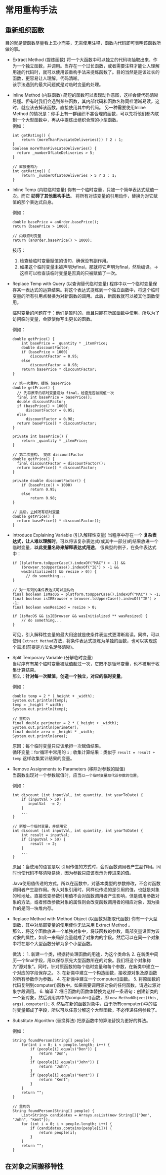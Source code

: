 # 常用重构手法

## 重新组织函数
目的就是使函数尽量看上去小而美，无需使用注释，函数内代码即可表明该函数所做的事。

* Extract Method (提炼函数)
  将一个大函数中可以独立的代码块抽取出来，作为一个独立函数，并调用。当存在一个过长函数，或者需要注释才能让人理解用途的代码时，就可以使用该重构手法来提炼函数了。目的当然是是该过长的函数，更容易让人理解。代码清晰。    
  该手法遇到的最大问题就是对临时变量的处理。

* Inline Method (内联函数)
  简短的函数可以表现动作意图，这样会使代码清晰易懂。但有时我们会遇到某些函数，其内部代码和函数名称同样清晰易读。这时，就应该去掉该函数。直接使用其中的代码。
  另一种需要使用Inline Method 的情况是：你手上有一群组织不甚合理的函数，可以先将他们都内联到一个大型函数中，再从中提炼出组织合理的小型函数。      
  例如：

    ```
    int getRating() {
        return (moreThanFiveLateDeliveries()) ? 2 : 1;
    }
    boolean moreThanFiveLateDeliveries() {
      return _numberOfLateDeliveries > 5;
    }

    // 直接重构为
    int getRating() {
        return _numberOfLateDeliveries > 5 ? 2 : 1;
    }
    ```

* Inline Temp (内联临时变量)
  你有一个临时变量，只被一个简单表达式赋值一次。而它 **妨碍了其他重构手法**。 将所有对该变量的引用动作，替换为对它赋值的那个表达式自身。

  例如：

  ```
  double basePrice = anOrder.basePrice();
  return (basePrice > 1000);

  // 内联临时变量
  return (anOrder.basePrice() > 1000);
  ```
  技巧：
    1. 检查给临时变量赋值的语句，确保没有副作用。
    2. 如果这个临时变量未被声明为final，那就将它声明为final，然后编译。-> 这样可以检查该临时变量是否真的只被赋值了一次。

* Replace Temp with Query (以查询替代临时变量)
  程序中以一个临时变量保存某一表达式的运算结果。将这个表达式提炼到一个独立函数中，将这个临时变量的所有引用点替换为对新函数的调用。此后，新函数就可以被其他函数使用。

  临时变量的问题在于：他们是暂时的，而且只能在所属函数中使用，所以为了访问临时变量，会驱使你写出更长的函数。

  例如：

  ```
  double getPrice() {
      int basePrice = _quantity * _itemPrice;
      double discountFactor;
      if (basePrice > 1000)
          discountFactor = 0.95;
      else
          discountFactor = 0.98;
      return basePrice * discountFactor;
  }

  // 第一次重构，提炼 basePrice
  double getPrice() {
    // 先将原来的临时变量设为 final，检查是否被赋值一次
    final int basePrice = basePrice();
    double discountFactor;
    if (basePrice() > 1000)
        discountFactor = 0.95;
    else
        discountFactor = 0.98;
    return basePrice() * discountFactor;
  }

  private int basePrice() {
      return _quantity * _itemPrice;
  }

  // 第二次重构， 提炼 discountFactor
  double getPrice() {
    final discountFactor = discountFactor();
    return basePrice() * discountFactor;
  }

  private double discountFactor() {
      if (basePrice() > 1000)
          return 0.95;
      else
          return 0.98;
  }

  // 最后，去掉所有临时变量
  double getPrice() {
    return basePrice() * discountFactor();
  }
  ```

* Introduce Explaining Variable (引入解释性变量)
    当程序中存在一个 **复杂表达式，让人难以理解时**，可以将该复杂表达式(或其中一部分)的结果放进一个临时变量，**以此变量名称来解释表达式用途**。
    很典型的例子，在条件表达式中：

    ```
    if ((platform.toUpperCase().indexOf("MAC") > -1) &&
        (browser.toUpperCase().indexOf("IE") > -1 &&
        wasInitialized() && resize > 0)) {
          // do something...
    }

    // 对一系列的条件表达式可以重构为
    final boolean isMacOS = platform.toUpperCase().indexOf("MAC") > -1;
    final boolean isIEBrowser = browser.toUpperCase().indexOf("IE") > -1;
    final boolean wasResized = resize > 0;

    if (isMacOS && isIEBrowser && wasInitialized ** wasResized) {
        // do something...
    }
    ```
    可见，引入解释性变量的最大用途就是使条件表达式更清晰易读。同样，可以使用 `Extract Method`方法，将条件表达式提炼为单独的函数，也可以实现这个需求(前提是方法名足够清晰)。

* Split Temporary Variable (分解临时变量)   
    当程序有有某个临时变量被赋值超过一次，它既不是循环变量，也不被用于收集计算结果。     
    那么：**针对每一次赋值，创造一个独立，对应的临时变量**。

    例如：

    ```
    double temp = 2 * (_height + _width);
    System.out.println(temp);
    temp = _height * width;
    System.out.println(temp);

    // 重构为
    final double perimeter = 2 * (_height + _width);
    System.out.println(perimeter);
    final double area = _height * _width;
    System.out.println(area);

    ```

    原因：每个临时变量只应该承担一次赋值结果。   
    循环变量：for循环中常用的 `i` ;
    收集计算结果：类似于  `result = result + temp` 这样收集累计结果的变量。

* Remove Assignments to Parameters (移除对参数的赋值)    
    当函数出现对一个参数赋值时，应当`以一个临时变量取代该参数的位置`。

    例如：

    ```
    int discount (int inputVal, int quantity, int yearToDate) {
        if (inputVal > 50) {
           inputVal  -= 2;
        }
        ...
    }

    // 新增一个临时变量，并使用它
    int discount (int inputVal, int quantity, int yearToDate) {
        int result = inputVal;
        if (inputVal > 50) {
            result -= 2;
        }
        ...
    }
    ```
    原因：当使用的语言是以 引用传值的方式时，会对函数调用者产生副作用。同时也使代码不够清晰易读，因为参数只应该表示为传进来的值。   

    Java使用值传递的方式，所以在函数中，对基本类型的参数修改，不会对函数调用者产生副作用。传入对象引用时，同样也传递的是引用的值，也就是对象的堆地址。直接改变参数引用值不会对函数调用者产生影响，但是调用参数对象的方法，或者修改参数对象的属性则会改变函数调用者的相应对象，因为操作的是同一块堆内存。

* Replace Method with Method Object (以函数对象取代函数)
    你有一个大型函数，其中对局部变量的使用使你无法采用 Extract Method 。   
    那么，将这个函数放进一个单独对象中，将该函数的参数，局部变量设置为该对象的属性，如此一来局部变量就成了对象内的字段。然后可以在同一个对象中将在那个大型函数分解为多个小型函数。

    做法：
      1. 新建一个类，根据待处理函数的用途，为这个类命名
      2. 在新类中简历一个final字段，用以保存原先大型函数所在的对象。我们将这个对象称为“源对象”。同时，针对原函数的每个临时变量和每个参数，在新类中建立一个对应的字段保存之。
      3. 在新类中建立一个构造函数，接收源对象及原函数的所有参数作为参数。
      4. 在新类中建立一个computer()函数。
      5. 将原函数的代码复制到computer()函数中。如果需要调用源对象的任何函数，请通过源对象字段调用。
      6. 编译
      7. 将旧函数的函数体替换为这样一条语句：创建新类的一个新对象，然后调用其中的computer()函数，即 `new MethodObject(this, args).computer();`
      8. 然后在新的函数对象中，由于所有computer()中的临时变量都成了字段，所以可以任意分解这个大型函数，不必传递任何参数了。

* Substitute Algorithm (替换算法)
    把原函数中的算法替换为更好的算法。

    例如：

    ```
    String foundPerson(String[] people) {
        for(int i = 0; i < people.length; i++) {
            if (people[i].equals("Don")) {
                return "Don";
            }
            if (people[i].equals("John")) {
                return "John";
            }
            if (people[i].equals("Kent")) {
                return "Kent";
            }
        }
        return "";
    }

    // 重构为
    String foundPerson(String[] people) {
        List<String> candidates = Arrays.asList(new String[]{"Don", "John", "Kent"});
        for (int i = 0; i < people.length; i++) {
            if (candidates.contains(people[i])) {
                return people[i];
            }
        }
        return "";
    }
    ```

## 在对象之间搬移特性
  
